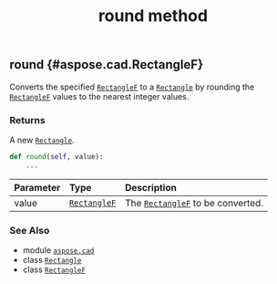 ﻿---
title: round method
second_title: Aspose.CAD for Python via .NET API References
description: 
type: docs
weight: 110
url: /python-net/aspose.cad/rectangle/round/
is_root: false
---

## round {#aspose.cad.RectangleF}

Converts the specified [`RectangleF`](/cad/python-net/aspose.cad/rectanglef) to a [`Rectangle`](/cad/python-net/aspose.cad/rectangle) by rounding the [`RectangleF`](/cad/python-net/aspose.cad/rectanglef) values to the nearest integer values.


### Returns 


A new [`Rectangle`](/cad/python-net/aspose.cad/rectangle).


```python
def round(self, value):
    ...
```


| Parameter | Type | Description |
| :- | :- | :- |
| value | [`RectangleF`](/cad/python-net/aspose.cad/rectanglef) | The [`RectangleF`](/cad/python-net/aspose.cad/rectanglef) to be converted. |



### See Also
* module [`aspose.cad`](../../)
* class [`Rectangle`](/cad/python-net/aspose.cad/rectangle)
* class [`RectangleF`](/cad/python-net/aspose.cad/rectanglef)
